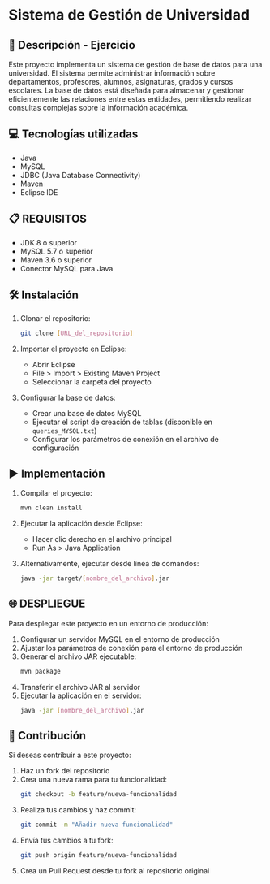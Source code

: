 # Sistema de Gestión de Universidad

## 📄 Descripción - Ejercicio

Este proyecto implementa un sistema de gestión de base de datos para una universidad. El sistema permite administrar información sobre departamentos, profesores, alumnos, asignaturas, grados y cursos escolares. La base de datos está diseñada para almacenar y gestionar eficientemente las relaciones entre estas entidades, permitiendo realizar consultas complejas sobre la información académica.

## 💻 Tecnologías utilizadas

- Java
- MySQL
- JDBC (Java Database Connectivity)
- Maven
- Eclipse IDE

## 📋 REQUISITOS

- JDK 8 o superior
- MySQL 5.7 o superior
- Maven 3.6 o superior
- Conector MySQL para Java

## 🛠️ Instalación

1. Clonar el repositorio:
   ```bash
   git clone [URL_del_repositorio]
   ```

2. Importar el proyecto en Eclipse:
   - Abrir Eclipse
   - File > Import > Existing Maven Project
   - Seleccionar la carpeta del proyecto

3. Configurar la base de datos:
   - Crear una base de datos MySQL
   - Ejecutar el script de creación de tablas (disponible en `queries_MYSQL.txt`)
   - Configurar los parámetros de conexión en el archivo de configuración

## ▶️ Implementación

1. Compilar el proyecto:
   ```bash
   mvn clean install
   ```

2. Ejecutar la aplicación desde Eclipse:
   - Hacer clic derecho en el archivo principal
   - Run As > Java Application

3. Alternativamente, ejecutar desde línea de comandos:
   ```bash
   java -jar target/[nombre_del_archivo].jar
   ```

## 🌐 DESPLIEGUE

Para desplegar este proyecto en un entorno de producción:

1. Configurar un servidor MySQL en el entorno de producción
2. Ajustar los parámetros de conexión para el entorno de producción
3. Generar el archivo JAR ejecutable:
   ```bash
   mvn package
   ```
4. Transferir el archivo JAR al servidor
5. Ejecutar la aplicación en el servidor:
   ```bash
   java -jar [nombre_del_archivo].jar
   ```

## 🤝 Contribución

Si deseas contribuir a este proyecto:

1. Haz un fork del repositorio
2. Crea una nueva rama para tu funcionalidad:
   ```bash
   git checkout -b feature/nueva-funcionalidad
   ```
3. Realiza tus cambios y haz commit:
   ```bash
   git commit -m "Añadir nueva funcionalidad"
   ```
4. Envía tus cambios a tu fork:
   ```bash
   git push origin feature/nueva-funcionalidad
   ```
5. Crea un Pull Request desde tu fork al repositorio original
